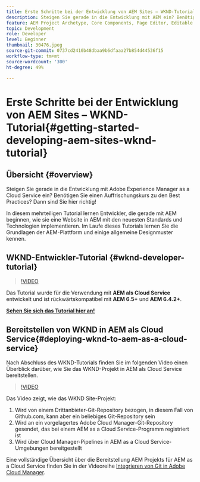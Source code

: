 ```yaml
---
title: Erste Schritte bei der Entwicklung von AEM Sites – WKND-Tutorial
description: Steigen Sie gerade in die Entwicklung mit AEM ein? Benötigen Sie einen Auffrischungskurs zu Best Practices? Dann sind Sie hier richtig! In diesem mehrteiligen Tutorial lernen Entwickler, die gerade mit AEM beginnen, wie sie eine Website in AEM mit den neuesten Standards und Technologien implementieren.
feature: AEM Project Archetype, Core Components, Page Editor, Editable Templates
topic: Development
role: Developer
level: Beginner
thumbnail: 30476.jpeg
source-git-commit: 0737cd2410b48dbaa9b6dfaaa27b854d44536f15
workflow-type: tm+mt
source-wordcount: '300'
ht-degree: 49%

---
```



# Erste Schritte bei der Entwicklung von AEM Sites – WKND-Tutorial{#getting-started-developing-aem-sites-wknd-tutorial}

## Übersicht {#overview}

Steigen Sie gerade in die Entwicklung mit Adobe Experience Manager as a Cloud Service ein? Benötigen Sie einen Auffrischungskurs zu den Best Practices? Dann sind Sie hier richtig!

In diesem mehrteiligen Tutorial lernen Entwickler, die gerade mit AEM beginnen, wie sie eine Website in AEM mit den neuesten Standards und Technologien implementieren. Im Laufe dieses Tutorials lernen Sie die Grundlagen der AEM-Plattform und einige allgemeine Designmuster kennen.

## WKND-Entwickler-Tutorial  {#wknd-developer-tutorial}

>[!VIDEO](https://video.tv.adobe.com/v/30476?quality=12&learn=on)

Das Tutorial wurde für die Verwendung mit **AEM als Cloud Service** entwickelt und ist rückwärtskompatibel mit **AEM 6.5+** und **AEM 6.4.2+**.

**[Sehen Sie sich das Tutorial hier an!](https://experienceleague.adobe.com/docs/experience-manager-learn/getting-started-wknd-tutorial-develop/overview.html)**

## Bereitstellen von WKND in AEM als Cloud Service{#deploying-wknd-to-aem-as-a-cloud-service}

Nach Abschluss des WKND-Tutorials finden Sie im folgenden Video einen Überblick darüber, wie Sie das WKND-Projekt in AEM als Cloud Service bereitstellen.

>[!VIDEO](https://video.tv.adobe.com/v/30191?quality=12&learn=on)

Das Video zeigt, wie das WKND Site-Projekt:

1. Wird von einem Drittanbieter-Git-Repository bezogen, in diesem Fall von Github.com, kann aber ein beliebiges Git-Repository sein
2. Wird an ein vorgelagertes Adobe Cloud Manager-Git-Repository gesendet, das bei einem AEM as a Cloud Service-Programm registriert ist
3. Wird über Cloud Manager-Pipelines in AEM as a Cloud Service-Umgebungen bereitgestellt

Eine vollständige Übersicht über die Bereitstellung AEM Projekts für AEM as a Cloud Service finden Sie in der Videoreihe [Integrieren von Git in Adobe Cloud Manager](https://docs.adobe.com/content/help/en/experience-manager-cloud-manager/using/managing-code/setup-cloud-manager-git-integration.html).
